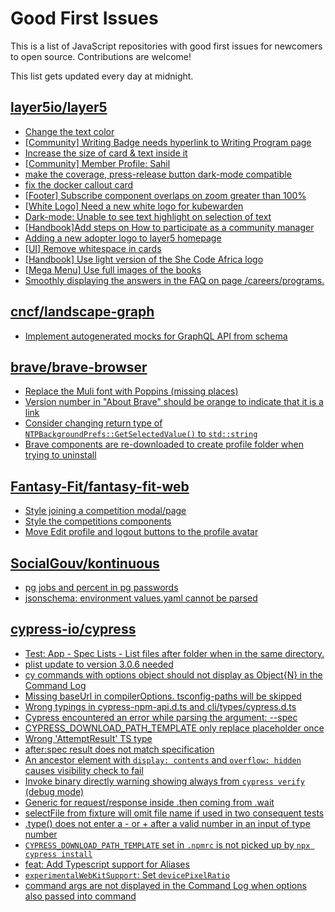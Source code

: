 # Good First Issues

This is a list of JavaScript repositories with good first issues for newcomers to open source. Contributions are welcome!

This list gets updated every day at midnight.

## [layer5io/layer5](https://github.com/layer5io/layer5)

- [Change the text color ](https://github.com/layer5io/layer5/issues/4159)
- [[Community] Writing Badge needs hyperlink to Writing Program page](https://github.com/layer5io/layer5/issues/4107)
- [Increase the size of card & text inside it](https://github.com/layer5io/layer5/issues/4139)
- [[Community] Member Profile: Sahil](https://github.com/layer5io/layer5/issues/4167)
- [make the coverage, press-release button dark-mode compatible](https://github.com/layer5io/layer5/issues/4140)
- [fix the docker callout card ](https://github.com/layer5io/layer5/issues/4134)
- [[Footer] Subscribe component overlaps on zoom greater than 100%](https://github.com/layer5io/layer5/issues/3865)
- [[White Logo] Need a new white logo for kubewarden](https://github.com/layer5io/layer5/issues/3430)
- [Dark-mode: Unable to see text highlight on selection of text](https://github.com/layer5io/layer5/issues/3663)
- [[Handbook]Add steps on How to participate as a community manager](https://github.com/layer5io/layer5/issues/3795)
- [Adding a new adopter logo to layer5 homepage](https://github.com/layer5io/layer5/issues/4089)
- [[UI] Remove whitespace in cards](https://github.com/layer5io/layer5/issues/3853)
- [[Handbook] Use light version of the She Code Africa logo](https://github.com/layer5io/layer5/issues/3790)
- [[Mega Menu] Use full images of the books](https://github.com/layer5io/layer5/issues/3419)
- [Smoothly displaying the answers in the FAQ on page /careers/programs.](https://github.com/layer5io/layer5/issues/3286)

## [cncf/landscape-graph](https://github.com/cncf/landscape-graph)

- [Implement autogenerated mocks for GraphQL API from schema](https://github.com/cncf/landscape-graph/issues/103)

## [brave/brave-browser](https://github.com/brave/brave-browser)

- [Replace the Muli font with Poppins (missing places)](https://github.com/brave/brave-browser/issues/27081)
- [Version number in "About Brave" should be orange to indicate that it is a link](https://github.com/brave/brave-browser/issues/26040)
- [Consider changing return type of `NTPBackgroundPrefs::GetSelectedValue()` to `std::string`](https://github.com/brave/brave-browser/issues/25602)
- [Brave components are re-downloaded to create profile folder when trying to uninstall](https://github.com/brave/brave-browser/issues/1812)

## [Fantasy-Fit/fantasy-fit-web](https://github.com/Fantasy-Fit/fantasy-fit-web)

- [Style joining a competition modal/page](https://github.com/Fantasy-Fit/fantasy-fit-web/issues/103)
- [Style the competitions components](https://github.com/Fantasy-Fit/fantasy-fit-web/issues/99)
- [Move Edit profile and logout buttons to the profile avatar](https://github.com/Fantasy-Fit/fantasy-fit-web/issues/98)

## [SocialGouv/kontinuous](https://github.com/SocialGouv/kontinuous)

- [pg jobs and percent in pg passwords](https://github.com/SocialGouv/kontinuous/issues/282)
- [jsonschema: environment values.yaml cannot be parsed](https://github.com/SocialGouv/kontinuous/issues/283)

## [cypress-io/cypress](https://github.com/cypress-io/cypress)

- [Test: App - Spec Lists - List files after folder when in the same directory.](https://github.com/cypress-io/cypress/issues/21961)
- [plist update to version 3.0.6 needed](https://github.com/cypress-io/cypress/issues/26089)
- [cy commands with options object should not display as Object{N} in the Command Log](https://github.com/cypress-io/cypress/issues/678)
- [Missing baseUrl in compilerOptions. tsconfig-paths will be skipped](https://github.com/cypress-io/cypress/issues/15724)
- [Wrong typings in cypress-npm-api.d.ts and cli/types/cypress.d.ts](https://github.com/cypress-io/cypress/issues/23010)
- [Cypress encountered an error while parsing the argument: --spec](https://github.com/cypress-io/cypress/issues/22732)
- [CYPRESS_DOWNLOAD_PATH_TEMPLATE only replace placeholder once](https://github.com/cypress-io/cypress/issues/23670)
- [Wrong 'AttemptResult' TS type](https://github.com/cypress-io/cypress/issues/24110)
- [after:spec result does not match specification](https://github.com/cypress-io/cypress/issues/23805)
- [An ancestor element with `display: contents` and `overflow: hidden` causes visibility check to fail](https://github.com/cypress-io/cypress/issues/25199)
- [Invoke binary directly warning showing always from `cypress verify` (debug mode)](https://github.com/cypress-io/cypress/issues/6101)
- [Generic for request/response inside .then coming from .wait](https://github.com/cypress-io/cypress/issues/22378)
- [selectFile from fixture will omit file name if used in two consequent tests](https://github.com/cypress-io/cypress/issues/21936)
- [.type() does not enter a - or + after a valid number in an input of type number](https://github.com/cypress-io/cypress/issues/6150)
- [`CYPRESS_DOWNLOAD_PATH_TEMPLATE` set in `.npmrc` is not picked up by `npx cypress install`](https://github.com/cypress-io/cypress/issues/23013)
- [feat: Add Typescript support for Aliases](https://github.com/cypress-io/cypress/issues/8762)
- [`experimentalWebKitSupport`: Set `devicePixelRatio`](https://github.com/cypress-io/cypress/issues/23808)
- [command args are not displayed in the Command Log when options also passed into command](https://github.com/cypress-io/cypress/issues/485)

